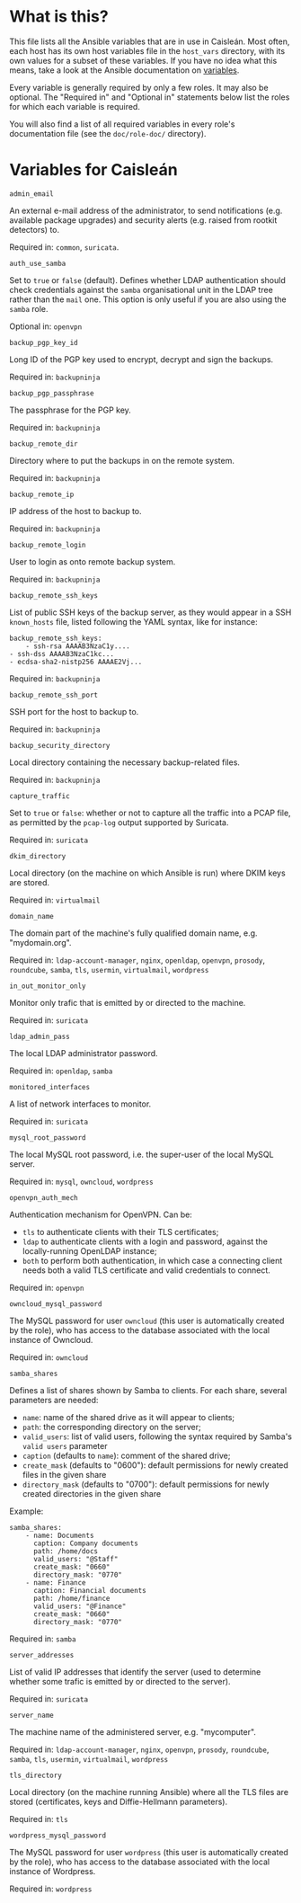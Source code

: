 # What is this?

This file lists all the Ansible variables that are in use in Caisleán. Most
often, each host has its own host variables file in the `host_vars` directory,
with its own values for a subset of these variables. If you have no idea what
this means, take a look at the Ansible documentation on
[variables](https://docs.ansible.com/ansible/playbooks_variables.html).

Every variable is generally required by only a few roles. It may also be
optional. The "Required in" and "Optional in" statements below list the roles
for which each variable is required.

You will also find a list of all required variables in every role's
documentation file (see the `doc/role-doc/` directory).

# Variables for Caisleán

`admin_email`

An external e-mail address of the administrator, to send notifications (e.g.
available package upgrades) and security alerts (e.g. raised from rootkit
detectors) to.

Required in: `common`, `suricata`.

`auth_use_samba`

Set to `true` or `false` (default). Defines whether LDAP authentication should
check credentials against the `samba` organisational unit in the LDAP tree
rather than the `mail` one. This option is only useful if you are also using the
`samba` role.

Optional in: `openvpn`

`backup_pgp_key_id`

Long ID of the PGP key used to encrypt, decrypt and sign the backups.

Required in: `backupninja`

`backup_pgp_passphrase`

The passphrase for the PGP key.

Required in: `backupninja`

`backup_remote_dir`

Directory where to put the backups in on the remote system.

Required in: `backupninja`

`backup_remote_ip`

IP address of the host to backup to.

Required in: `backupninja`

`backup_remote_login`

User to login as onto remote backup system.

Required in: `backupninja`

`backup_remote_ssh_keys`

List of public SSH keys of the backup server, as they would appear in a
SSH `known_hosts` file, listed following the YAML syntax, like for instance:

    backup_remote_ssh_keys:
        - ssh-rsa AAAAB3NzaC1y....
	- ssh-dss AAAAB3NzaC1kc...
	- ecdsa-sha2-nistp256 AAAAE2Vj...

Required in: `backupninja`

`backup_remote_ssh_port`

SSH port for the host to backup to.

Required in: `backupninja`

`backup_security_directory`

Local directory containing the necessary backup-related files.

Required in: `backupninja`

`capture_traffic`

Set to `true` or `false`: whether or not to capture all the traffic into a PCAP
file, as permitted by the `pcap-log` output supported by Suricata.

Required in: `suricata`

`dkim_directory`

Local directory (on the machine on which Ansible is run) where DKIM keys are
stored.

Required in: `virtualmail`

`domain_name`

The domain part of the machine's fully qualified domain name, e.g.
"mydomain.org".

Required in: `ldap-account-manager`, `nginx`, `openldap`, `openvpn`, `prosody`,
`roundcube`, `samba`, `tls`, `usermin`, `virtualmail`, `wordpress`

`in_out_monitor_only`

Monitor only trafic that is emitted by or directed to the machine.

Required in: `suricata`

`ldap_admin_pass`

The local LDAP administrator password.

Required in: `openldap`, `samba`

`monitored_interfaces`

A list of network interfaces to monitor.

Required in: `suricata`

`mysql_root_password`

The local MySQL root password, i.e. the super-user of the local MySQL server.

Required in: `mysql`, `owncloud`, `wordpress`

`openvpn_auth_mech`

Authentication mechanism for OpenVPN. Can be:

- `tls` to authenticate clients with their TLS certificates;
- `ldap` to authenticate clients with a login and password, against the
  locally-running OpenLDAP instance;
- `both` to perform both authentication, in which case a connecting client needs
  both a valid TLS certificate and valid credentials to connect.

Required in: `openvpn`

`owncloud_mysql_password`

The MySQL password for user `owncloud` (this user is automatically created by
the role), who has access to the database associated with the local instance of
Owncloud.

Required in: `owncloud`

`samba_shares`

Defines a list of shares shown by Samba to clients. For each share, several
parameters are needed:

- `name`: name of the shared drive as it will appear to clients;
- `path`: the corresponding directory on the server;
- `valid_users`: list of valid users, following the syntax required by Samba's
  `valid users` parameter
- `caption` (defaults to `name`): comment of the shared drive;
- `create_mask` (defaults to "0600"): default permissions for newly created
    files in the given share
- `directory_mask` (defaults to "0700"): default permissions for newly
      created
        directories in the given share

Example:

    samba_shares:
        - name: Documents
          caption: Company documents
          path: /home/docs
          valid_users: "@Staff"
          create_mask: "0660"
          directory_mask: "0770"
        - name: Finance
          caption: Financial documents
          path:	/home/finance
          valid_users: "@Finance"
          create_mask: "0660"
          directory_mask: "0770"

Required in: `samba`

`server_addresses`

List of valid IP addresses that identify the server (used to determine whether
some trafic is emitted by or directed to the server).

Required in: `suricata`

`server_name`

The machine name of the administered server, e.g. "mycomputer".

Required in: `ldap-account-manager`, `nginx`, `openvpn`, `prosody`, `roundcube`,
`samba`, `tls`, `usermin`, `virtualmail`, `wordpress`

`tls_directory`

Local directory (on the machine running Ansible) where all the TLS files are
stored (certificates, keys and Diffie-Hellmann parameters).

Required in: `tls`

`wordpress_mysql_password`

The MySQL password for user `wordpress` (this user is automatically created by
the role), who has access to the database associated with the local instance of
Wordpress.

Required in: `wordpress`
